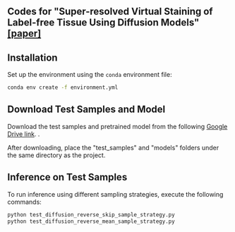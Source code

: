 
## Codes for "Super-resolved Virtual Staining of Label-free Tissue Using Diffusion Models" [[paper]](https://arxiv.org/pdf/2410.20073)

## Installation

Set up the environment using the `conda` environment file:

```bash
conda env create -f environment.yml
```

## Download Test Samples and Model

Download the test samples and pretrained model from the following [Google Drive link](https://drive.google.com/drive/folders/1R9V5UtmlYHpGqQ_gjv02DH5QInz2kJ8k?usp=drive_link).
.

After downloading, place the "test_samples" and "models" folders under the same directory as the project.

## Inference on Test Samples

To run inference using different sampling strategies, execute the following commands:

```bash
python test_diffusion_reverse_skip_sample_strategy.py
python test_diffusion_reverse_mean_sample_strategy.py
``` 
